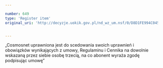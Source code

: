 ```yaml
---

number: 649
type: 'Register item'
original_uri: 'http://decyzje.uokik.gov.pl/nd_wz_um.nsf/0/D8D1FE994C0457A2C12572DD00329635?OpenDocument'


---
```


„Cosmosnet uprawniona jest do scedowania swoich uprawnień i obowiązków wynikających z umowy, Regulaminu i Cennika na dowolnie wskazaną przez siebie osobę trzecią, na co abonent wyraża zgodę podpisując umowę”
